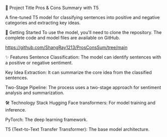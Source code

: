 📝 Project Title
Pros & Cons Summary with T5

A fine-tuned T5 model for classifying sentences into positive and negative categories and extracting key ideas.

🚀 Getting Started
To use the model, you'll need to clone the repository. The complete code and model files are available on GitHub.

https://github.com/ShangRay1213/ProsConsSum/tree/main

✨ Features
Sentence Classification: The model can identify sentences with a positive or negative sentiment.

Key Idea Extraction: It can summarize the core idea from the classified sentences.

Two-Stage Pipeline: The process uses a two-stage approach for sentiment analysis and summarization.

🛠️ Technology Stack
Hugging Face transformers: For model training and inference.

PyTorch: The deep learning framework.

T5 (Text-to-Text Transfer Transformer): The base model architecture.
